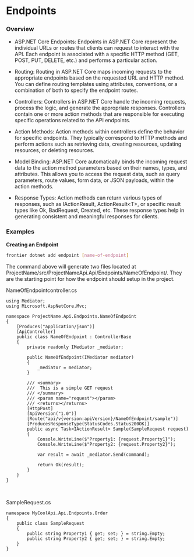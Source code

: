 # Endpoints

### Overview
* ASP.NET Core Endpoints: Endpoints in ASP.NET Core represent the individual URLs or routes that clients can request to interact with the API. Each endpoint is associated with a specific HTTP method (GET, POST, PUT, DELETE, etc.) and performs a particular action.

* Routing: Routing in ASP.NET Core maps incoming requests to the appropriate endpoints based on the requested URL and HTTP method. You can define routing templates using attributes, conventions, or a combination of both to specify the endpoint routes.

* Controllers: Controllers in ASP.NET Core handle the incoming requests, process the logic, and generate the appropriate responses. Controllers contain one or more action methods that are responsible for executing specific operations related to the API endpoints.

* Action Methods: Action methods within controllers define the behavior for specific endpoints. They typically correspond to HTTP methods and perform actions such as retrieving data, creating resources, updating resources, or deleting resources.

* Model Binding: ASP.NET Core automatically binds the incoming request data to the action method parameters based on their names, types, and attributes. This allows you to access the request data, such as query parameters, route values, form data, or JSON payloads, within the action methods.

* Response Types: Action methods can return various types of responses, such as IActionResult, ActionResult<T<T>>, or specific result types like Ok, BadRequest, Created, etc. These response types help in generating consistent and meaningful responses for clients.


### Examples

**Creating an Endpoint** 
```bash
frontier dotnet add endpoint [name-of-endpoint]
```

The command above will generate two files located at ProjectName/src/ProjectNameApi.Api/Endpoints/NameOfEndpoint/. They are the starting point for how the endpoint should setup in the project.
<br>

NameOfEndpointcontroller.cs
```code
using Mediator;
using Microsoft.AspNetCore.Mvc;

namespace ProjectName.Api.Endpoints.NameOfEndpoint
{
    [Produces("application/json")]
    [ApiController]
    public class NameOfEndpoint : ControllerBase
    {
        private readonly IMediator _mediator;

        public NameOfEndpoint(IMediator mediator)
        {
            _mediator = mediator;
        }

        /// <summary>
        ///  This is a simple GET request
        /// </summary>
        /// <param name="request"></param>
        /// <returns></returns>
        [HttpPost]
        [ApiVersion("1.0")]
        [Route("api/v{version:apiVersion}/NameOfEndpoint/sample")]
        [ProducesResponseType(StatusCodes.Status200OK)]
        public async Task<IActionResult> Sample(SampleRequest request)
        {
            Console.WriteLine($"Property1: {request.Property1}");
            Console.WriteLine($"Property2: {request.Property2}");

            var result = await _mediator.Send(command);

            return Ok(result);
        }
    }
}
```
<br>

SampleRequest.cs
```code
namespace MyCoolApi.Api.Endpoints.Order
{
    public class SampleRequest
    {
        public string Property1 { get; set; } = string.Empty;
        public string Property2 { get; set; } = string.Empty;
    }
}
```
<br>

